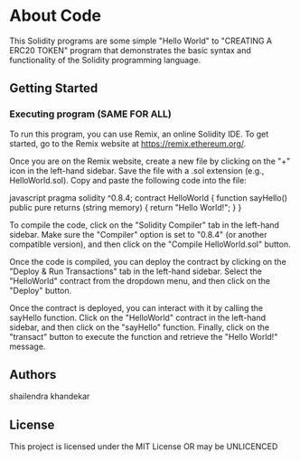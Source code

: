 # About Code

This Solidity programs are some simple "Hello World" to "CREATING A ERC20 TOKEN" program that demonstrates the basic syntax and functionality of the Solidity programming language.


## Getting Started

### Executing program (SAME FOR ALL)

To run this program, you can use Remix, an online Solidity IDE. To get started, go to the Remix website at https://remix.ethereum.org/.

Once you are on the Remix website, create a new file by clicking on the "+" icon in the left-hand sidebar. Save the file with a .sol extension (e.g., HelloWorld.sol). Copy and paste the following code into the file:

javascript
pragma solidity ^0.8.4;
contract HelloWorld {
    function sayHello() public pure returns (string memory) {
        return "Hello World!";
    }
}


To compile the code, click on the "Solidity Compiler" tab in the left-hand sidebar. Make sure the "Compiler" option is set to "0.8.4" (or another compatible version), and then click on the "Compile HelloWorld.sol" button.

Once the code is compiled, you can deploy the contract by clicking on the "Deploy & Run Transactions" tab in the left-hand sidebar. Select the "HelloWorld" contract from the dropdown menu, and then click on the "Deploy" button.

Once the contract is deployed, you can interact with it by calling the sayHello function. Click on the "HelloWorld" contract in the left-hand sidebar, and then click on the "sayHello" function. Finally, click on the "transact" button to execute the function and retrieve the "Hello World!" message.

## Authors

shailendra khandekar



## License

This project is licensed under the MIT License OR may be UNLICENCED
